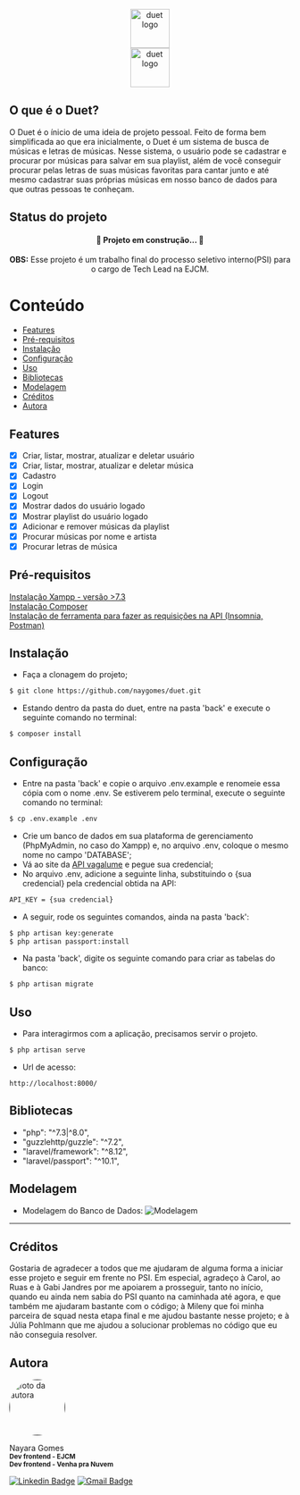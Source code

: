 <p align="center">
    <img src="https://i.ibb.co/YZzgkyX/Logo.png" height="70" alt="duet logo"/>
    <br/>
    <img src="https://i.ibb.co/gDLCd6h/Logotipo.png" height="70" alt="duet logo"/>
</p>

## O que é o Duet?
O Duet é o ínicio de uma ideia de projeto pessoal. Feito de forma bem simplificada ao que era inicialmente, o Duet é um sistema de busca de músicas e letras de músicas. Nesse sistema, o usuário pode se cadastrar e procurar por músicas para salvar em sua playlist, além de você conseguir procurar pelas letras de suas músicas favoritas para cantar junto e até mesmo cadastrar suas próprias músicas em nosso banco de dados para que outras pessoas te conheçam.


## Status do projeto
  <h4 align="center"> 
	🚧  Projeto em construção...  🚧
  </h4>
  
 <p align="center"> 
    <b>OBS:</b> Esse projeto é um trabalho final do processo seletivo interno(PSI) para o cargo de Tech Lead na EJCM.
 </p>


Conteúdo
=================
 * [Features](#features)
 * [Pré-requisitos](#pré-requisitos)
 * [Instalação](#instalação)
 * [Configuração](#configuração)
 * [Uso](#uso)
 * [Bibliotecas](#bibliotecas)
 * [Modelagem](#modelagem)
 * [Créditos](#créditos)
 * [Autora](#autora)

## Features
- [x] Criar, listar, mostrar, atualizar e deletar usuário
- [x] Criar, listar, mostrar, atualizar e deletar música
- [x] Cadastro
- [x] Login
- [x] Logout
- [x] Mostrar dados do usuário logado
- [x] Mostrar playlist do usuário logado
- [x] Adicionar e remover músicas da playlist
- [x] Procurar músicas por nome e artista
- [x] Procurar letras de música

## Pré-requisitos
<a target="blank" href="https://www.apachefriends.org/pt_br/download.html">
Instalação Xampp - versão >7.3
</a>
<br/>
<a target="blank" href="https://getcomposer.org/download/">
Instalação Composer
</a>
<br/>
<a target="blank" href="https://insomnia.rest/download/">
Instalação de ferramenta para fazer as requisições na API (Insomnia, Postman)	
</a>

## Instalação
+ Faça a clonagem do projeto;
``` bash
$ git clone https://github.com/naygomes/duet.git
```
+ Estando dentro da pasta do duet, entre na pasta 'back' e execute o seguinte comando no terminal:
``` bash
$ composer install
```

## Configuração

+ Entre na pasta 'back' e copie o arquivo .env.example e renomeie essa cópia com o nome .env. Se estiverem pelo terminal, execute o seguinte comando no terminal:
``` bash
$ cp .env.example .env
```
+ Crie um banco de dados em sua plataforma de gerenciamento (PhpMyAdmin, no caso do Xampp) e, no arquivo .env, coloque o mesmo nome no campo 'DATABASE';
+ Vá ao site da <a target="blank" href="https://auth.vagalume.com.br/settings/api/">API vagalume</a> e pegue sua credencial;
+ No arquivo .env, adicione a seguinte linha, substituindo o {sua credencial} pela credencial obtida na API:
``` bash
API_KEY = {sua credencial}
```
+ A seguir, rode os seguintes comandos, ainda na pasta 'back':
``` bash 
$ php artisan key:generate
$ php artisan passport:install
```
+ Na pasta 'back', digite os seguinte comando para criar as tabelas do banco:

```bash
$ php artisan migrate 
```

## Uso
+ Para interagirmos com a aplicação, precisamos servir o projeto.
```bash
$ php artisan serve 
```

+ Url de acesso:
```
http://localhost:8000/
```

## Bibliotecas
+ "php": "^7.3|^8.0",
+ "guzzlehttp/guzzle": "^7.2",
+ "laravel/framework": "^8.12",
+ "laravel/passport": "^10.1",

## Modelagem
+ Modelagem do Banco de Dados: ![Modelagem](https://i.ibb.co/M6yV2gX/modelagem.png)

---
## Créditos
Gostaria de agradecer a todos que me ajudaram de alguma forma a iniciar esse projeto e seguir em frente no PSI. Em especial, agradeço à Carol, ao Ruas e à Gabi Jandres por me apoiarem a prosseguir, tanto no início, quando eu ainda nem sabia do PSI quanto na caminhada até agora, e que também me ajudaram bastante com o código; à Mileny que foi minha parceira de squad nesta etapa final e me ajudou bastante nesse projeto; e à Júlia Pohlmann que me ajudou a solucionar problemas no código que eu não conseguia resolver.

## Autora
<a href="">
 <img style="border-radius: 50px;" src="https://i.ibb.co/59Fv8Kk/73113320-2410045732445910-2665005212640477184-n-2.jpg" width="100" alt="foto da autora"/>
 <br /></a>
 
 Nayara Gomes<br/>
 <sub><b>Dev frontend - EJCM</b></sub><br/>
 <sub><b>Dev frontend - Venha pra Nuvem</b></sub>

[![Linkedin Badge](https://img.shields.io/badge/-Nayara-blue?style=flat-square&logo=Linkedin&logoColor=white&link=https://www.linkedin.com/in/nayara-gomes-15727756/)](https://www.linkedin.com/in/nayara-gomes-15727756/) 
[![Gmail Badge](https://img.shields.io/badge/-nayara.gomes13@poli.ufrj.br-c14438?style=flat-square&logo=Gmail&logoColor=white&link=mailto:nayara.gomes13@poli.ufrj.br)](mailto:nayara.gomes13@poli.ufrj.br)

